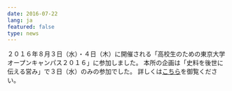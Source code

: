 ```yaml
---
date: 2016-07-22
lang: ja
featured: false
type: news
---
```

２０１６年８月３日（水）・４日（木）に開催される「高校生のための東京大学オープンキャンパス２０１６」に参加しました。
本所の企画は「史料を後世に伝える営み」で３日（水）のみの参加でした。
詳しくは<a href="/news/2016/event_20160803.pdf" target="_blank">こちら</a>を御覧ください。
